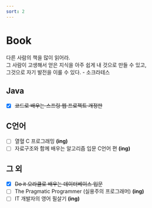 ```yaml
---
sort: 2
---
```


# Book
다른 사람의 책을 많이 읽어라.  
그 사람이 고생해서 얻은 지식을 아주 쉽게 내 것으로 만들 수 있고,  
그것으로 자기 발전을 이룰 수 있다. - 소크라테스  

## Java
- [x] ~~코드로 배우는 스프링 웹 프로젝트 개정판~~  

## C언어
- [ ] 열혈 C 프로그래밍 <b>(ing)</b>  
- [ ] 자료구조와 함께 배우는 알고리즘 입문 C언어 편 <b>(ing)</b>  

## 그 외
- [x] ~~Do it 오라클로 배우는 데이터베이스 입문~~  
- [ ] The Pragmatic Programmer (실용주의 프로그래머) <b>(ing)</b>  
- [ ] IT 개발자의 영어 필살기 <b>(ing)</b>  

